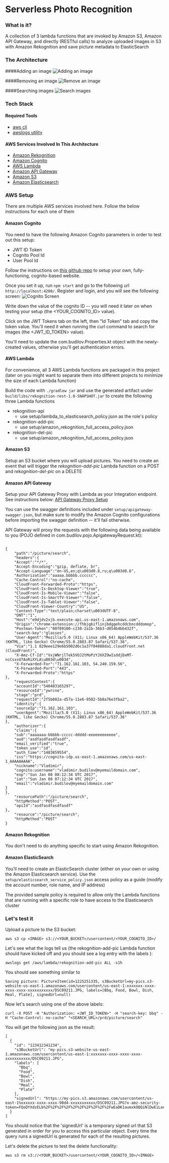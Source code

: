 Serverless Photo Recognition
===================================================

### What is it?
A collection of 3 lambda functions that are invoked by Amazon S3, Amazon API Gateway, and directly (RESTful calls) 
to analyze uploaded images in S3 with Amazon Rekognition and save picture metadata to ElasticSearch

### The Architecture

####Adding an image
![Adding an image](/setup/img/ServerlessPhotoRecognition_Add_Image.png?raw=true)

####Removing an image
![Remove an image](/setup/img/ServerlessPhotoRecognition_Remove_Image.png?raw=true)

####Searching images
![Search images](/setup/img/ServerlessPhotoRecognition_Search_Image.png?raw=true)

### Tech Stack
#### Required Tools
* [aws cli](http://docs.aws.amazon.com/cli/latest/userguide/installing.html)
* [awslogs utility](https://github.com/jorgebastida/awslogs)

#### AWS Services Involved In This Architecture
* [Amazon Rekognition](https://aws.amazon.com/rekognition/)
* [Amazon Cognito](https://aws.amazon.com/cognito/)
* [AWS Lambda](https://aws.amazon.com/lambda/)
* [Amazon API Gateway](https://aws.amazon.com/api-gateway/)
* [Amazon S3](https://aws.amazon.com/s3/)
* [Amazon Elasticsearch](https://aws.amazon.com/elasticsearch-service/)

### AWS Setup
There are multiple AWS services involved here. Follow the below instructions for each one of them 

#### Amazon Cognito
You need to have the following Amazon Cognito parameters in order to test out this setup: 

* JWT ID Token
* Cognito Pool Id
* User Pool Id

Follow the instructions on [this github repo](https://github.com/awslabs/aws-cognito-angular2-quickstart) to
setup your own, fully-functioning, cognito-based website. 

Once you set it up, run ```npm start``` and go to the following url ```http://localhost:4200/```. Register and login, 
and you will see the following screen:
![Cognito Screen](/setup/img/cognito-screen.png?raw=true)

Write down the value of the cognito ID -- you will need it later on when testing your setup (the <YOUR_COGNITO_ID> value). 

Click on the JWT Tokens tab on the left, then "Id Token" tab and copy the token value. You'll need it
when running the curl command to search for images (the <JWT_ID_TOKEN> value). 

You'll need to update the com.budilov.Properties.kt object with the newly-created values, otherwise you'll get 
authentication errors. 

#### AWS Lambda
For convenience, all 3 AWS Lambda functions are packaged in this project (later on you might want to separate them 
into different projects to minimize the size of each Lambda function)

Build the code with ```./gradlew jar```  and use the generated artifact under 
```build/libs/rekognition-rest-1.0-SNAPSHOT.jar``` to create the following three Lambda functions

* rekognition-api
    * use setup/lambda_to_elasticsearch_policy.json as the role's policy
* rekognition-add-pic
    * use setup/amazon_rekognition_full_access_policy.json
* rekognition-del-pic
    * use setup/amazon_rekognition_full_access_policy.json

#### Amazon S3
Setup an S3 bucket where you will upload pictures. You need to create an event that will
trigger the _rekognition-add-pic_ Lambda function on a POST and _rekognition-del-pic_ on a DELETE


#### Amazon API Gateway
Setup your API Gateway Proxy with Lambda as your Integration endpoint. See instructions below:
[API Gateway Proxy Setup](http://docs.aws.amazon.com/apigateway/latest/developerguide/api-gateway-set-up-simple-proxy.html)

You can use the swagger definitions included under ```setup/apigateway-swagger.json```, but make sure to modify the 
Amazon Cognito configurations before importing the swagger definition -- it'll fail otherwise. 

API Gateway will proxy the requests with the following data being available to you 
(POJO defined in com.budilov.pojo.ApigatewayRequest.kt):
```

{
    "path":"/picture/search",
    "headers":{
    "Accept":"*/*",
    "Accept-Encoding":"gzip, deflate, br",
    "Accept-Language":"en-US,en;q\u003d0.8,ru;q\u003d0.6",
    "Authorization":"aaaaa.bbbbb.cccccc",
    "Cache-Control":"no-cache",
    "CloudFront-Forwarded-Proto":"https",
    "CloudFront-Is-Desktop-Viewer":"true",
    "CloudFront-Is-Mobile-Viewer":"false",
    "CloudFront-Is-SmartTV-Viewer":"false",
    "CloudFront-Is-Tablet-Viewer":"false",
    "CloudFront-Viewer-Country":"US",
    "Content-Type":"text/plain;charset\u003dUTF-8",
    "DNT":"1",
    "Host":"e9djdv2xjb.execute-api.us-east-1.amazonaws.com",
    "Origin":"chrome-extension://fhbjgbiflinjbdggehcddcbncdddomop",
    "Postman-Token":"00f89100-c230-2a1b-36b3-d854b4bb432f",
    "search-key":"glasses",
    "User-Agent":"Mozilla/5.0 (X11; Linux x86_64) AppleWebKit/537.36 (KHTML, like Gecko) Chrome/55.0.2883.87 Safari/537.36",
    "Via":"1.1 829eee129e6b5002d6c1a37f04888da1.cloudfront.net (CloudFront)",
    "X-Amz-Cf-Id":"VxjWNrjlTek5VOJ2tMoPzYJXXZ9wIsddjDxMT-ncCsxsU7AoRiXYLA\u003d\u003d",
    "X-Forwarded-For":"71.162.161.103, 54.240.159.56",
    "X-Forwarded-Port":"443",
    "X-Forwarded-Proto":"https"
},
    "requestContext":{
    "accountId":"540403165297",
    "resourceId":"ywrcne",
    "stage":"prd",
    "requestId":"2f5b082a-d57a-11e6-9502-5b8a76e3fba2",
    "identity":{
    "sourceIp":"71.162.161.103",
    "userAgent":"Mozilla/5.0 (X11; Linux x86_64) AppleWebKit/537.36 (KHTML, like Gecko) Chrome/55.0.2883.87 Safari/537.36"
},
    "authorizer":{
    "claims":{
    "sub":"aaaaaaa-bbbbb-ccccc-ddddd-eeeeeeeeeeee",
    "aud":"asdfasdfasdfasdf",
    "email_verified":"true",
    "token_use":"id",
    "auth_time":"1483859554",
    "iss":"https://cognito-idp.us-east-1.amazonaws.com/us-east-1_AAAAAAAAA",
    "nickname":"Vladimir",
    "cognito:username":"vladimir.budilov@myemaildomain.com",
    "exp":"Sun Jan 08 08:12:34 UTC 2017",
    "iat":"Sun Jan 08 07:12:34 UTC 2017",
    "email":"vladimir.budilov@myemaildomain.com"
}
},
    "resourcePath":"/picture/search",
    "httpMethod":"POST",
    "apiId":"asdfasdfasdfasdf"
},
    "resource":"/picture/search",
    "httpMethod":"POST"
}

```
#### Amazon Rekognition
You don't need to do anything specific to start using Amazon Rekognition. 

#### Amazon ElasticSearch 
You'll need to create an ElasticSearch cluster (either on your own or using the Amazon Elasticsearch service). Use the
```setup/elasticsearch_service_policy.json``` access policy as a guide (modify the account number, role name, and IP address)

The provided sample policy is required to allow only the Lambda functions that are running with a specific role to 
have access to the Elasticsearch cluster

### Let's test it

Upload a picture to the S3 bucket:

```aws s3 cp <IMAGE> s3://<YOUR_BUCKET>/usercontent/<YOUR_COGNITO_ID>/```

Let's see what the logs tell us (the rekognition-add-pic Lambda function should have kicked off and you should 
see a log entry with the labels ):

```awslogs get /aws/lambda/rekognition-add-pic ALL -s1h```

You should see something similar to 

```Saving picture: PictureItem(id=1225251335, s3BucketUrl=my-pics.s3-website-us-east-1.amazonaws.com/usercontent/us-east-1:xxxxxxx-xxxx-xxxx-xxxx-xxxxxxxxxxx/DSC09211.JPG, labels=[Bbq, Food, Bowl, Dish, Meal, Plate], signedUrl=null)```

Now let's search using one of the above labels:

```curl -X POST -H "Authorization: <JWT_ID_TOKEN>" -H "search-key: bbq" -H "Cache-Control: no-cache" "<SEARCH_URL>/prd/picture/search"```

You will get the following json as the result:

```
[
  {
    "id": "123412341234",
    "s3BucketUrl": "my-pics.s3-website-us-east-1.amazonaws.com/usercontent/us-east-1:xxxxxxx-xxxx-xxxx-xxxx-xxxxxxxxxxx/DSC09211.JPG",
    "labels": [
      "Bbq",
      "Food",
      "Bowl",
      "Dish",
      "Meal",
      "Plate"
    ],
    "signedUrl": "https://my-pics.s3.amazonaws.com/usercontent/us-east-1%xxxxxx-xxxx-xxxx-98d4-xxxxxxxxxxx/DSC09211.JPG?x-amz-security-token=FQoDYXdzELb%2F%2F%2F%2F%2F%2F%2F%2F%2F%2FwEaDK1aumxkOQQiNlDwEiLoAWcJV00GoCsNQTbapygMvvtv0%2BGfjrzTT%2B5sPGr4UPrYXK6Y8cMi9CscswfQhfN3kRJpjdRaFl9eTsnSHrVGdX1C8DvQsKF7vxb52e4soW%2FkmIjdnB6LR1XD7Iv6sRVX0Eq%2BVh8uZUL0TVBhw73bDUMkJodjYsmolHT9g2ZlTwA1Itj9IvZm2OrofAuF%2BG1Lsc9tWidFlXG5ZjbPw8Qb37%2Fn%2Bo9J6m%2BsknwpWCUWwoNbU5MtSSB5hbe7qDp98Z3l%2FNjbFQUs4CLqXcx9nrm%2FXcy%2B2qaWwbcHp1dVVDkTwyEdTxByQLx2xfooqrrhwwU%3D&AWSAccessKeyId=ASIAIUAHRYGHP5P7D4KA&Expires=1484286784&Signature=ESsdWSpxLplh8A%2BlzeyA47BGWLM%3D"
  }
]
```

You should notice that the 'signedUrl' is a temporary signed url that S3 generated in order for you to access this particular
object. Every time the query runs a signedUrl is generated for each of the resulting pictures. 


Let's delete the picture to test the delete functionality:

```aws s3 rm s3://<YOUR_BUCKET>/usercontent/<YOUR_COGNITO_ID>/<IMAGE>```

